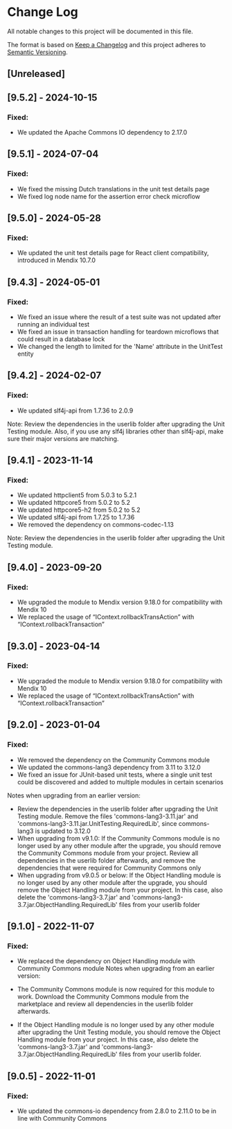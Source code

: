 # Change Log
All notable changes to this project will be documented in this file.

The format is based on [Keep a Changelog](http://keepachangelog.com/) 
and this project adheres to [Semantic Versioning](http://semver.org/).

## [Unreleased]

## [9.5.2] - 2024-10-15

### Fixed:
- We updated the Apache Commons IO dependency to 2.17.0 

## [9.5.1] - 2024-07-04

### Fixed:
- We fixed the missing Dutch translations in the unit test details page
- We fixed log node name for the assertion error check microflow

## [9.5.0] - 2024-05-28

### Fixed:
- We updated the unit test details page for React client compatibility, introduced in Mendix 10.7.0

## [9.4.3] - 2024-05-01

### Fixed:
- We fixed an issue where the result of a test suite was not updated after running an individual test
- We fixed an issue in transaction handling for teardown microflows that could result in a database lock
- We changed the length to limited for the 'Name' attribute in the UnitTest entity

## [9.4.2] - 2024-02-07

### Fixed:
- We updated slf4j-api from 1.7.36 to 2.0.9

Note: Review the dependencies in the userlib folder after upgrading the Unit Testing module. Also, if you use any slf4j libraries other than slf4j-api, make sure their major versions are matching.

## [9.4.1] - 2023-11-14

### Fixed:
- We updated httpclient5 from 5.0.3 to 5.2.1
- We updated httpcore5 from 5.0.2 to 5.2
- We updated httpcore5-h2 from 5.0.2 to 5.2
- We updated slf4j-api from 1.7.25 to 1.7.36
- We removed the dependency on commons-codec-1.13

Note: Review the dependencies in the userlib folder after upgrading the Unit Testing module.

## [9.4.0] - 2023-09-20

### Fixed:
- We upgraded the module to Mendix version 9.18.0 for compatibility with Mendix 10
- We replaced the usage of “IContext.rollbackTransAction” with “IContext.rollbackTransaction”

## [9.3.0] - 2023-04-14

### Fixed:
- We upgraded the module to Mendix version 9.18.0 for compatibility with Mendix 10
- We replaced the usage of “IContext.rollbackTransAction” with “IContext.rollbackTransaction”

## [9.2.0] - 2023-01-04

### Fixed:
- We removed the dependency on the Community Commons module
- We updated the commons-lang3 dependency from 3.11 to 3.12.0
- We fixed an issue for JUnit-based unit tests, where a single unit test could be discovered and added to multiple modules in certain scenarios

Notes when upgrading from an earlier version:
- Review the dependencies in the userlib folder after upgrading the Unit Testing module. Remove the files 'commons-lang3-3.11.jar' and 'commons-lang3-3.11.jar.UnitTesting.RequiredLib', since commons-lang3 is updated to 3.12.0
- When upgrading from v9.1.0: If the Community Commons module is no longer used by any other module after the upgrade, you should remove the Community Commons module from your project. Review all dependencies in the userlib folder afterwards, and remove the dependencies that were required for Community Commons only
- When upgrading from v9.0.5 or below: If the Object Handling module is no longer used by any other module after the upgrade, you should remove the Object Handling module from your project. In this case, also delete the 'commons-lang3-3.7.jar' and 'commons-lang3-3.7.jar.ObjectHandling.RequiredLib' files from your userlib folder

## [9.1.0] - 2022-11-07

### Fixed:
- We replaced the dependency on Object Handling module with Community Commons module
Notes when upgrading from an earlier version:

- The Community Commons module is now required for this module to work. Download the Community Commons module from the marketplace and review all dependencies in the userlib folder afterwards.
- If the Object Handling module is no longer used by any other module after upgrading the Unit Testing module, you should remove the Object Handling module from your project. In this case, also delete the 'commons-lang3-3.7.jar' and 'commons-lang3-3.7.jar.ObjectHandling.RequiredLib' files from your userlib folder.

## [9.0.5] - 2022-11-01

### Fixed:
- We updated the commons-io dependency from 2.8.0 to 2.11.0 to be in line with Community Commons
